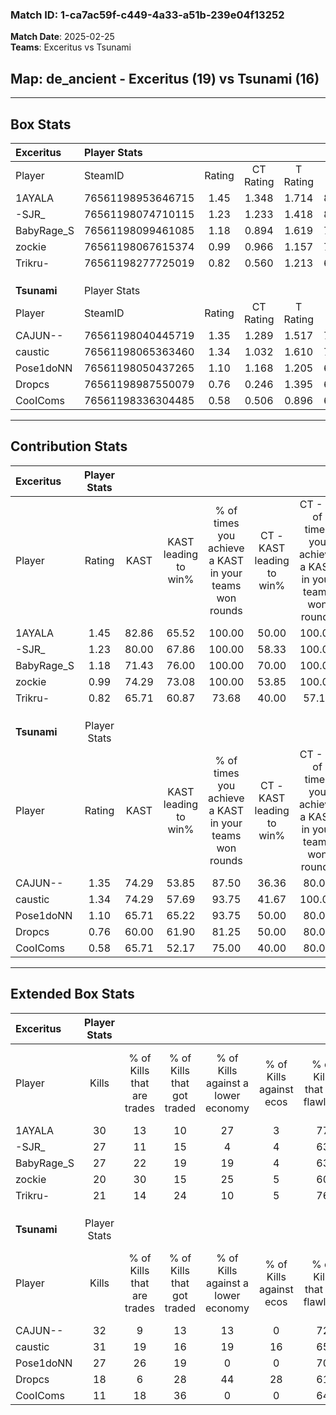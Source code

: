 ### Match ID: 1-ca7ac59f-c449-4a33-a51b-239e04f13252  
**Match Date**: 2025-02-25  
**Teams**: Exceritus vs Tsunami  

## **Map**: de_ancient - Exceritus (19) vs Tsunami (16)  
---  

## Box Stats  

| **Exceritus** | Player Stats      |        |           |          |       |       |       |         |        |      |     |
| :- | :- | :-: | :-: | :-: | :-: | :-: | :-: | :-: | :-: | :-: | :-: |
| Player        | SteamID           | Rating | CT Rating | T Rating | KAST  |  ADR  | Kills | Assists | Deaths | K/D  | HS% |
| 1AYALA        | 76561198953646715 |  1.45  |   1.348   |  1.714   | 82.86 | 109.3 |  30   |   15    |   23   | 1.30 | 33  |
| -SJR_         | 76561198074710115 |  1.23  |   1.233   |  1.418   | 80.00 | 83.4  |  27   |   11    |   25   | 1.08 | 40  |
| BabyRage_S    | 76561198099461085 |  1.18  |   0.894   |  1.619   | 71.43 | 78.0  |  27   |    7    |   22   | 1.23 | 55  |
| zockie        | 76561198067615374 |  0.99  |   0.966   |  1.157   | 74.29 | 71.2  |  20   |   12    |   24   | 0.83 | 45  |
| Trikru-       | 76561198277725019 |  0.82  |   0.560   |  1.213   | 65.71 | 44.8  |  21   |    3    |   26   | 0.81 | 28  |
|               |                   |        |           |          |       |       |       |         |        |      |     |
|               |                   |        |           |          |       |       |       |         |        |      |     |
|               |                   |        |           |          |       |       |       |         |        |      |     |
| **Tsunami**   | Player Stats      |        |           |          |       |       |       |         |        |      |     |
| Player        | SteamID           | Rating | CT Rating | T Rating | KAST  |  ADR  | Kills | Assists | Deaths | K/D  | HS% |
| CAJUN--       | 76561198040445719 |  1.35  |   1.289   |  1.517   | 74.29 | 99.5  |  32   |   10    |   26   | 1.23 | 40  |
| caustic       | 76561198065363460 |  1.34  |   1.032   |  1.610   | 74.29 | 85.8  |  31   |    7    |   21   | 1.48 | 51  |
| Pose1doNN     | 76561198050437265 |  1.10  |   1.168   |  1.205   | 65.71 | 71.2  |  27   |    9    |   24   | 1.13 | 14  |
| Dropcs        | 76561198987550079 |  0.76  |   0.246   |  1.395   | 60.00 | 65.6  |  18   |   11    |   28   | 0.64 | 33  |
| CooIComs      | 76561198336304485 |  0.58  |   0.506   |  0.896   | 65.71 | 47.0  |  11   |    9    |   27   | 0.41 | 54  |
---  

## Contribution Stats  

| **Exceritus** | Player Stats |       |                      |                                                        |                           |                                                             |                          |                                                            |
| :- | :-: | :-: | :-: | :-: | :-: | :-: | :-: | :-: |
| Player        |    Rating    | KAST  | KAST leading to win% | % of times you achieve a KAST in your teams won rounds | CT - KAST leading to win% | CT - % of times you achieve a KAST in your teams won rounds | T - KAST leading to win% | T - % of times you achieve a KAST in your teams won rounds |
| 1AYALA        |     1.45     | 82.86 |        65.52         |                         100.00                         |           50.00           |                           100.00                            |          80.00           |                           100.00                           |
| -SJR_         |     1.23     | 80.00 |        67.86         |                         100.00                         |           58.33           |                           100.00                            |          75.00           |                           100.00                           |
| BabyRage_S    |     1.18     | 71.43 |        76.00         |                         100.00                         |           70.00           |                           100.00                            |          80.00           |                           100.00                           |
| zockie        |     0.99     | 74.29 |        73.08         |                         100.00                         |           53.85           |                           100.00                            |          92.31           |                           100.00                           |
| Trikru-       |     0.82     | 65.71 |        60.87         |                         73.68                          |           40.00           |                            57.14                            |          76.92           |                           83.33                            |
|               |              |       |                      |                                                        |                           |                                                             |                          |                                                            |
|               |              |       |                      |                                                        |                           |                                                             |                          |                                                            |
|               |              |       |                      |                                                        |                           |                                                             |                          |                                                            |
| **Tsunami**   | Player Stats |       |                      |                                                        |                           |                                                             |                          |                                                            |
| Player        |    Rating    | KAST  | KAST leading to win% | % of times you achieve a KAST in your teams won rounds | CT - KAST leading to win% | CT - % of times you achieve a KAST in your teams won rounds | T - KAST leading to win% | T - % of times you achieve a KAST in your teams won rounds |
| CAJUN--       |     1.35     | 74.29 |        53.85         |                         87.50                          |           36.36           |                            80.00                            |          66.67           |                           90.91                            |
| caustic       |     1.34     | 74.29 |        57.69         |                         93.75                          |           41.67           |                           100.00                            |          71.43           |                           90.91                            |
| Pose1doNN     |     1.10     | 65.71 |        65.22         |                         93.75                          |           50.00           |                            80.00                            |          73.33           |                           100.00                           |
| Dropcs        |     0.76     | 60.00 |        61.90         |                         81.25                          |           50.00           |                            80.00                            |          69.23           |                           81.82                            |
| CooIComs      |     0.58     | 65.71 |        52.17         |                         75.00                          |           40.00           |                            80.00                            |          61.54           |                           72.73                            |
---  

## Extended Box Stats  

| **Exceritus** | Player Stats |                            |                            |                                    |                         |                              |                                 |        |                             |                                     |                          |                               |                            |
| :- | :-: | :-: | :-: | :-: | :-: | :-: | :-: | :-: | :-: | :-: | :-: | :-: | :-: |
| Player        |    Kills     | % of Kills that are trades | % of Kills that got traded | % of Kills against a lower economy | % of Kills against ecos | % of Kills that are flawless | % of Kills that are close duels | Deaths | % of Deaths that get traded | % of Deaths against a lower economy | % of Deaths against ecos | % of Deaths that are flawless | % of Deaths that are close |
| 1AYALA        |      30      |             13             |             10             |                 27                 |            3            |              77              |                3                |   23   |             22              |                  9                  |            0             |              43               |             0              |
| -SJR_         |      27      |             11             |             15             |                 4                  |            4            |              63              |               11                |   25   |             24              |                 12                  |            0             |              56               |             8              |
| BabyRage_S    |      27      |             22             |             19             |                 19                 |            4            |              63              |                4                |   22   |             18              |                  5                  |            0             |              77               |             9              |
| zockie        |      20      |             30             |             15             |                 25                 |            5            |              60              |                5                |   24   |             17              |                  4                  |            0             |              71               |             4              |
| Trikru-       |      21      |             14             |             24             |                 10                 |            5            |              76              |                0                |   26   |             15              |                 12                  |            4             |              81               |             0              |
|               |              |                            |                            |                                    |                         |                              |                                 |        |                             |                                     |                          |                               |                            |
|               |              |                            |                            |                                    |                         |                              |                                 |        |                             |                                     |                          |                               |                            |
|               |              |                            |                            |                                    |                         |                              |                                 |        |                             |                                     |                          |                               |                            |
| **Tsunami**   | Player Stats |                            |                            |                                    |                         |                              |                                 |        |                             |                                     |                          |                               |                            |
| Player        |    Kills     | % of Kills that are trades | % of Kills that got traded | % of Kills against a lower economy | % of Kills against ecos | % of Kills that are flawless | % of Kills that are close duels | Deaths | % of Deaths that get traded | % of Deaths against a lower economy | % of Deaths against ecos | % of Deaths that are flawless | % of Deaths that are close |
| CAJUN--       |      32      |             9              |             13             |                 13                 |            0            |              72              |                9                |   26   |             15              |                  4                  |            0             |              54               |             4              |
| caustic       |      31      |             19             |             16             |                 19                 |           16            |              65              |                3                |   21   |              0              |                  5                  |            0             |              62               |             5              |
| Pose1doNN     |      27      |             26             |             19             |                 0                  |            0            |              70              |                4                |   24   |             25              |                  4                  |            0             |              96               |             4              |
| Dropcs        |      18      |             6              |             28             |                 44                 |           28            |              61              |                0                |   28   |             18              |                  7                  |            4             |              75               |             4              |
| CooIComs      |      11      |             18             |             36             |                 0                  |            0            |              64              |                0                |   27   |             19              |                  7                  |            0             |              59               |             7              |

